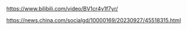 https://www.bilibili.com/video/BV1cr4y1f7yr/

https://news.china.com/socialgd/10000169/20230927/45518315.html